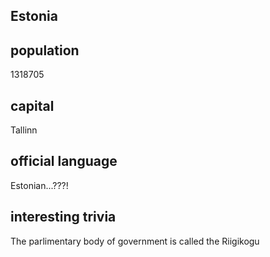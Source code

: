 ## Estonia
##  population
1318705

##  capital
Tallinn
 
##  official language
Estonian...???!

##  interesting trivia
The parlimentary body of government is called the Riigikogu


